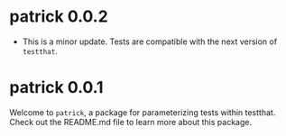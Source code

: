 # patrick 0.0.2

*   This is a minor update. Tests are compatible with the next version of
    `testthat`.

# patrick 0.0.1

Welcome to `patrick`, a package for parameterizing tests within testthat. Check
out the README.md file to learn more about this package.
